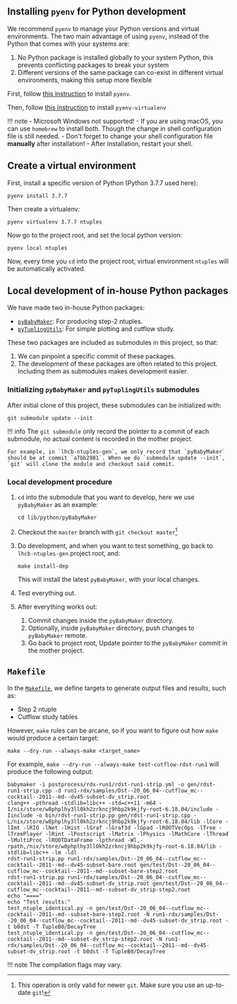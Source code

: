 ## Installing `pyenv` for Python development

We recommend `pyenv` to manage your Python versions and virtual environments.
The two main advantage of using `pyenv`, instead of the Python that comes with
your systems are:

1. No Python package is installed globally to your system Python, this prevents
   conflicting packages to break your system
2. Different versions of the same package can co-exist in different virtual
   environments, making this setup more flexible

First, follow [this instruction](https://github.com/pyenv/pyenv#installation)
to install `pyenv`.

Then, follow [this instruction](https://github.com/pyenv/pyenv-virtualenv#installation)
to install `pyenv-virtualenv`


!!! note
    - Microsoft Windows not supported!
    - If you are using macOS, you can use `homebrew` to install both. Though
      the change in shell configuration file is still needed.
    - Don't forget to change your shell configuration file **manually** after
      installation!
    - After installation, restart your shell.


## Create a virtual environment

First, install a specific version of Python (Python 3.7.7 used here):
```
pyenv install 3.7.7
```

Then create a virtualenv:
```
pyenv virtualenv 3.7.7 ntuples
```

Now go to the project root, and set the local python version:
```
pyenv local ntuples
```

Now, every time you `cd` into the project root, virtual environment `ntuples`
will be automatically activated.


## Local development of in-house Python packages
We have made two in-house Python packages:

- [`pyBabyMaker`](https://github.com/umd-lhcb/pyBabyMaker): For producing step-2 ntuples.
- [`pyTuplingUtils`](https://github.com/umd-lhcb/pyTuplingUtils): For simple plotting and cutflow study.

These two packages are included as submodules in this project, so that:

1. We can pinpoint a specific commit of these packages.
2. The development of these packages are often related to this project.
    Including them as submodules makes development easier.

### Initializing `pyBabyMaker` and `pyTuplingUtils` submodules

After initial clone of this project, these submodules can be initialized with:
```
git submodule update --init
```

!!! info
    The `git submodule` only record the pointer to a commit of each submodule,
    no actual content is recorded in the mother project.

    For example, in `lhcb-ntuples-gen`, we only record that `pyBabyMaker`
    should be at commit `a7bb2981`. When we do `submodule update --init`,
    `git` will clone the module and checkout said commit.

### Local development procedure

1. `cd` into the submodule that you want to develop, here we use `pyBabyMaker`
    as an example:

    ```
    cd lib/python/pyBabyMaker
    ```

2. Checkout the `master` branch with `git checkout master`[^1]
3. Do development, and when you want to test something, go back to
    `lhcb-ntuples-gen` project root, and:

    ```
    make install-dep
    ```

    This will install the latest `pyBabyMaker`, with your local changes.

4. Test everything out.
5. After everything works out:
    1. Commit changes inside the `pyBabyMaker` directory.
    2. Optionally, inside `pyBabyMaker` directory, push changes to `pyBabyMaker` remote.
    3. Go back to project root, Update pointer to the `pyBabyMaker` commit in
        the mother project.


[^1]: This operation is only valid for newer `git`. Make sure you use an up-to-date `git`!


## `Makefile`
In the [`Makefile`](https://github.com/umd-lhcb/lhcb-ntuples-gen/blob/master/Makefile),
we define targets to generate output files and results, such as:

- Step 2 ntuple
- Cutflow study tables

However, `make` rules can be arcane, so if you want to figure out how `make`
would produce a certain target:
```
make --dry-run --always-make <target_name>
```

For example, `make --dry-run --always-make test-cutflow-rdst-run1` will produce the
following output:
```
babymaker -i postprocess/rdx-run1/rdst-run1-strip.yml -o gen/rdst-run1-strip.cpp -d run1-rdx/samples/Dst--20_06_04--cutflow_mc--cocktail--2011--md--dv45-subset-dv_strip.root
clang++ -pthread -stdlib=libc++ -std=c++11 -m64 -I/nix/store/w8phplhy3ll0kh2zrkncj9hbp2k9kjfy-root-6.18.04/include -Iinclude -o bin/rdst-run1-strip.pp gen/rdst-run1-strip.cpp -L/nix/store/w8phplhy3ll0kh2zrkncj9hbp2k9kjfy-root-6.18.04/lib -lCore -lImt -lRIO -lNet -lHist -lGraf -lGraf3d -lGpad -lROOTVecOps -lTree -lTreePlayer -lRint -lPostscript -lMatrix -lPhysics -lMathCore -lThread -lMultiProc -lROOTDataFrame -lpthread -Wl,-rpath,/nix/store/w8phplhy3ll0kh2zrkncj9hbp2k9kjfy-root-6.18.04/lib -stdlib=libc++ -lm -ldl
rdst-run1-strip.pp run1-rdx/samples/Dst--20_06_04--cutflow_mc--cocktail--2011--md--dv45-subset-bare.root gen/test/Dst--20_06_04--cutflow_mc--cocktail--2011--md--subset-bare-step2.root
rdst-run1-strip.pp run1-rdx/samples/Dst--20_06_04--cutflow_mc--cocktail--2011--md--dv45-subset-dv_strip.root gen/test/Dst--20_06_04--cutflow_mc--cocktail--2011--md--subset-dv_strip-step2.root
echo "===="
echo "Test results:"
test_ntuple_identical.py -n gen/test/Dst--20_06_04--cutflow_mc--cocktail--2011--md--subset-bare-step2.root -N run1-rdx/samples/Dst--20_06_04--cutflow_mc--cocktail--2011--md--dv45-subset-dv_strip.root -t b0dst -T TupleB0/DecayTree
test_ntuple_identical.py -n gen/test/Dst--20_06_04--cutflow_mc--cocktail--2011--md--subset-dv_strip-step2.root -N run1-rdx/samples/Dst--20_06_04--cutflow_mc--cocktail--2011--md--dv45-subset-dv_strip.root -t b0dst -T TupleB0/DecayTree
```

!!! note
    The compilation flags may vary.
